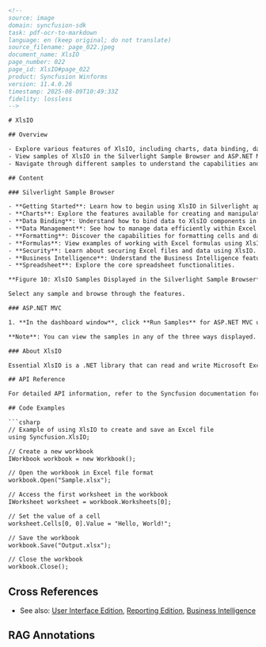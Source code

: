 ```html
<!-- 
source: image
domain: syncfusion-sdk
task: pdf-ocr-to-markdown
language: en (keep original; do not translate)
source_filename: page_022.jpeg
document_name: XlsIO
page_number: 022
page_id: XlsIO#page_022
product: Syncfusion Winforms
version: 11.4.0.26
timestamp: 2025-08-09T10:49:33Z
fidelity: lossless
-->

# XlsIO

## Overview

- Explore various features of XlsIO, including charts, data binding, data management, formatting, formulas, security, business intelligence, and spreadsheet functions.
- View samples of XlsIO in the Silverlight Sample Browser and ASP.NET MVC Sample Browser.
- Navigate through different samples to understand the capabilities and functionalities provided by XlsIO.

## Content

### Silverlight Sample Browser

- **Getting Started**: Learn how to begin using XlsIO in Silverlight applications.
- **Charts**: Explore the features available for creating and manipulating charts.
- **Data Binding**: Understand how to bind data to XlsIO components in Silverlight.
- **Data Management**: See how to manage data efficiently within Excel files using XlsIO.
- **Formatting**: Discover the capabilities for formatting cells and data in Excel sheets.
- **Formulas**: View examples of working with Excel formulas using XlsIO.
- **Security**: Learn about securing Excel files and data using XlsIO.
- **Business Intelligence**: Understand the Business Intelligence features offered by XlsIO.
- **Spreadsheet**: Explore the core spreadsheet functionalities.

**Figure 10: XlsIO Samples Displayed in the Silverlight Sample Browser**

Select any sample and browse through the features.

### ASP.NET MVC

1. **In the dashboard window**, click **Run Samples** for ASP.NET MVC under the **Reporting Edition** panel. The **ASP.NET MVC Sample Browser** window is displayed.

**Note**: You can view the samples in any of the three ways displayed.

### About XlsIO

Essential XlsIO is a .NET library that can read and write Microsoft Excel files. It features a full-fledged object model just like the Microsoft Office COM library, built entirely in C#. It can be used on systems that do not have Microsoft Excel installed, making it an excellent reporting engine for tabular data.

## API Reference

For detailed API information, refer to the Syncfusion documentation for XlsIO.

## Code Examples

```csharp
// Example of using XlsIO to create and save an Excel file
using Syncfusion.XlsIO;

// Create a new workbook
IWorkbook workbook = new Workbook();

// Open the workbook in Excel file format
workbook.Open("Sample.xlsx");

// Access the first worksheet in the workbook
IWorksheet worksheet = workbook.Worksheets[0];

// Set the value of a cell
worksheet.Cells[0, 0].Value = "Hello, World!";

// Save the workbook
workbook.Save("Output.xlsx");

// Close the workbook
workbook.Close();
```

## Cross References

- See also: [User Interface Edition](#user-interface-edition), [Reporting Edition](#reporting-edition), [Business Intelligence](#business-intelligence)

## RAG Annotations

<!-- tags: [XlsIO, Silverlight, ASP.NET MVC, Syncfusion, Winforms, C#] keywords: [charts, data binding, data management, formatting, formulas, security, business intelligence, spreadsheet, Excel, reporting, tabular data, sample browser] -->
```